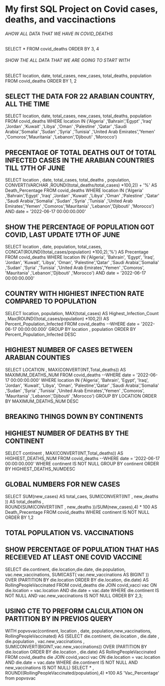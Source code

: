 # My first SQL Project on Covid cases, deaths, and vaccinactions

###### AHOW ALL DATA THAT WE HAVE IN COVID_DEATHS
SELECT *
FROM covid_deaths
ORDER BY 3, 4

###### SHOW THE ALL DATA THAT WE ARE GOING TO START WITH
SELECT location, date, total_cases, new_cases, total_deaths, population
FROM covid_deaths
ORDER BY 1, 2

## SELECT THE DATA FOR 22 ARABIAN COUNTRY, ALL THE TIME
SELECT location, date, total_cases, new_cases, total_deaths, population
FROM covid_deaths
WHERE location IN ('Algeria' ,'Bahrain','Egypt' ,'Iraq' ,'Jordan' ,'Kuwait' ,'Libya' ,'Oman' ,'Palestine' ,'Qatar' ,'Saudi Arabia','Somalia' ,'Sudan' ,'Syria' ,'Tunisia' ,'United Arab Emirates','Yemen' ,'Comoros','Mauritania' ,'Lebanon','Djibouti' ,'Morocco')

## PRECENTAGE OF TOTAL DEATHS OUT Of TOTAL INFECTED CASES IN THE ARABIAN COUNTRIES TILL 17TH OF JUNE
SELECT  location , date, total_cases, total_deaths , population,
		CONVERT(VARCHAR ,ROUND((total_deaths/total_cases) *100,2)) + '%' AS Death_Percentage
FROM covid_deaths
WHERE location IN ('Algeria' ,'Bahrain','Egypt' ,'Iraq' ,'Jordan' ,'Kuwait' ,'Libya' ,'Oman' ,'Palestine' ,'Qatar' ,'Saudi Arabia','Somalia' ,'Sudan' ,'Syria' ,'Tunisia' ,'United Arab Emirates','Yemen' ,'Comoros','Mauritania' ,'Lebanon','Djibouti' ,'Morocco') AND date = '2022-06-17 00:00:00.000'

## SHOW THE PERCENTAGE OF POPULATION GOT COVID, LAST UPDATE 17TH OF JUNE
SELECT location , date, population, total_cases, CONCAT(ROUND((total_cases/population) *100,2),'%') AS Precentage
FROM covid_deaths
WHERE location IN ('Algeria', 'Bahrain', 'Egypt', 'Iraq', 'Jordan', 'Kuwait', 'Libya', 'Oman', 'Palestine','Qatar' ,'Saudi Arabia','Somalia' ,'Sudan' ,'Syria' ,'Tunisia' ,'United Arab Emirates','Yemen' ,'Comoros', 'Mauritania' ,'Lebanon','Djibouti' ,'Morocco') AND  date = '2022-06-17 00:00:00.000'

## COUNTRY WITH HIGHIEST INFECTION RATE COMPARED TO POPULATION 
SELECT location, population, MAX(total_cases) AS Highest_Infection_Count , 
		Max(ROUND((total_cases/population) *100,2)) AS Percent_Population_Infected
FROM covid_deaths
--WHERE date = '2022-06-17 00:00:00.000'
GROUP BY location , population
ORDER BY Percent_Population_Infected  DESC


## HIGHIEST NUMBER OF CASES BETWEEN ARABIAN COUNTIES
SELECT LOCATION , MAX(CONVERT(INT,Total_deaths)) AS MAXIMUM_DEATHS_NUM
FROM covid_deaths
--WHERE date = '2022-06-17 00:00:00.000'
WHERE location IN ('Algeria', 'Bahrain', 'Egypt', 'Iraq', 'Jordan', 'Kuwait', 'Libya', 'Oman', 'Palestine','Qatar' ,'Saudi Arabia','Somalia' ,'Sudan' ,'Syria' ,'Tunisia' ,'United Arab Emirates','Yemen' ,'Comoros', 'Mauritania' ,'Lebanon','Djibouti' ,'Morocco')
GROUP BY LOCATION
ORDER BY MAXIMUM_DEATHS_NUM DESC

## BREAKING THINGS DOWN BY CONTINENTS
## HIGHIEST NUMBER OF DEATHS BY THE CONTINENT
SELECT continent , MAX(CONVERT(INT,Total_deaths)) AS HIGHIEST_DEATHS_NUM
FROM covid_deaths
--WHERE date = '2022-06-17 00:00:00.000'
WHERE continent IS NOT NULL
GROUP BY continent
ORDER BY HIGHIEST_DEATHS_NUMDESC

## GLOBAL NUMBERS FOR NEW CASES
SELECT SUM(new_cases) AS total_caes, SUM(CONVERT(INT , new_deaths )) AS total_deaths ,	
ROUND(SUM(CONVERT(INT , new_deaths ))/SUM(new_cases),4) * 100 AS Death_Precentage
FROM covid_deaths
WHERE  continent IS NOT NULL
ORDER BY 1,2

## TOTAL POPULATION VS. VACCINATIONS
## SHOW PERCENTAGE OF POPULATION THAT HAS RECEIEVED AT LEAST ONE COVID VACCINE
SELECT die.continent, die.location,die.date, die.population, vac.new_vaccinations,
		SUM(CAST( vac.new_vaccinations AS BIGINT ))
		OVER (PARTITION BY die.location ORDER BY die.location, die.date) AS RollingPeopleVaccinated
FROM covid_deaths die
JOIN covid_vacci vac
		ON die.location = vac.location
		AND die.date = vac.date
WHERE die.continent IS NOT NULL AND vac.new_vaccinations IS NOT NULL
ORDER BY 2,3;

## USING CTE TO PREFORM CALCULATION ON PARTITION BY IN PREVIOS QUERY
WITH popvsvac(continent, location , date, population,new_vaccinations, RollingPeopleVaccinated) AS
(SELECT  die.continent, die.location , die.date , die.population , vac.new_vaccinations , SUM(CONVERT(BIGINT,vac.new_vaccinations)) OVER (PARTITION BY die.location ORDER BY die.location , die.date) AS RollingPeopleVaccinated
FROM covid_deaths die
JOIN covid_vacci vac 
		ON die.location = vac.location
		AND die.date = vac.date
WHERE die.continent IS NOT NULL AND new_vaccinations IS NOT NULL)
SELECT * , ROUND((RollingPeopleVaccinated/population),4) *100 AS 'Vac_Percentage'
from popvsvac
